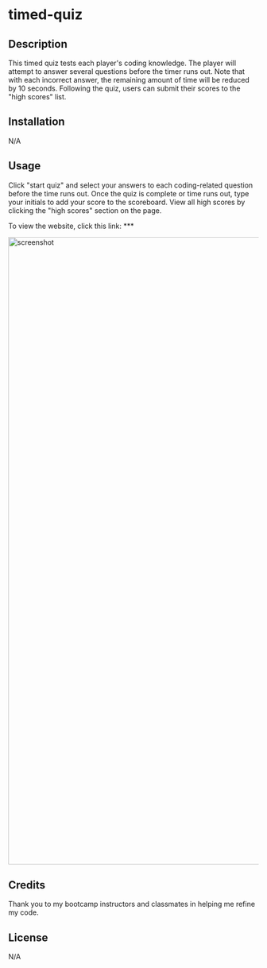 # timed-quiz

## Description

This timed quiz tests each player's coding knowledge. The player will attempt to answer several questions before the timer runs out. Note that with each incorrect answer, the remaining amount of time will be reduced by 10 seconds. Following the quiz, users can submit their scores to the "high scores" list. 

## Installation

N/A

## Usage

Click "start quiz" and select your answers to each coding-related question before the time runs out. Once the quiz is complete or time runs out, type your initials to add your score to the scoreboard. View all high scores by clicking the "high scores" section on the page. 

To view the website, click this link: ***
<!-- replace with correct link -->

<img width="1263" alt="screenshot" src="***">
<!-- replace with correct screenshot -->



## Credits

Thank you to my bootcamp instructors and classmates in helping me refine my code. 

## License

N/A
